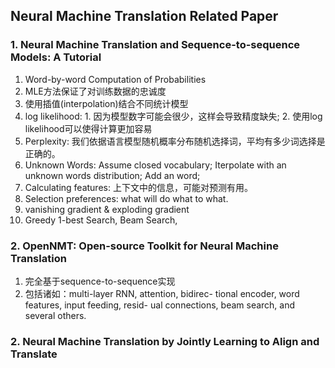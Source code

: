 ## Neural Machine Translation Related Paper

### 1. Neural Machine Translation and Sequence-to-sequence Models: A Tutorial
1. Word-by-word Computation of Probabilities
2. MLE方法保证了对训练数据的忠诚度
3. 使用插值(interpolation)结合不同统计模型
4. log likelihood: 1. 因为模型数字可能会很少，这样会导致精度缺失; 2. 使用log likelihood可以使得计算更加容易
5. Perplexity: 我们依据语言模型随机概率分布随机选择词，平均有多少词选择是正确的。
6. Unknown Words: Assume closed vocabulary; Iterpolate with an unknown words distribution; Add an <unk> word;
7. Calculating features: 上下文中的信息，可能对预测有用。
8. Selection preferences: what will do what to what.
9. vanishing gradient & exploding gradient
10.  Greedy 1-best Search, Beam Search,

### 2. OpenNMT: Open-source Toolkit for Neural Machine Translation
1. 完全基于sequence-to-sequence实现
2. 包括诸如：multi-layer RNN, attention, bidirec- tional encoder, word features, input feeding, resid- ual connections, beam search, and several others.

### 2. Neural Machine Translation by Jointly Learning to Align and Translate
